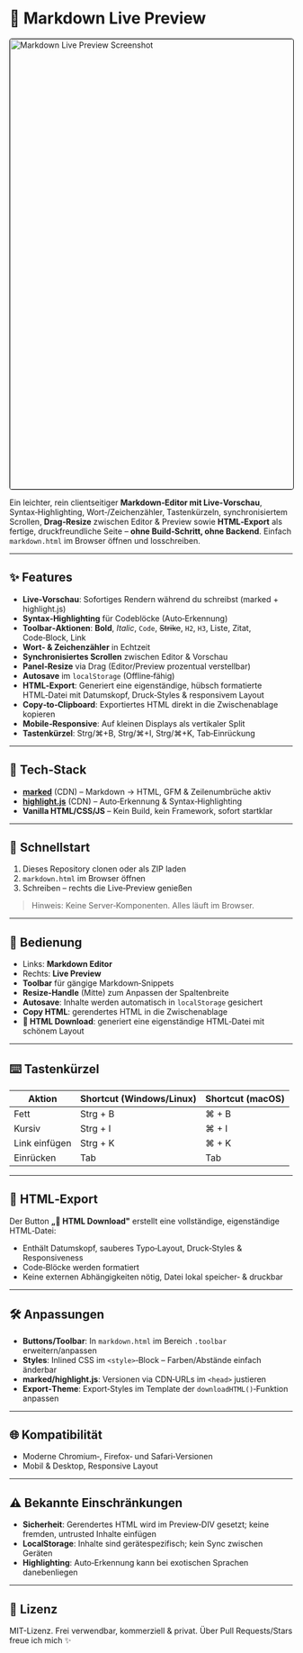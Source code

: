 # 📝 Markdown Live Preview

<a href="https://postimg.cc/qNHbFpjT">
  <img src="https://i.postimg.cc/RZNkNFtN/Markdown.png"
       alt="Markdown Live Preview Screenshot"
       width="800"
       style="border:1px solid #000; border-radius:4px;">
</a>

Ein leichter, rein clientseitiger **Markdown‑Editor mit Live‑Vorschau**, Syntax‑Highlighting, Wort‑/Zeichenzähler, Tastenkürzeln, synchronisiertem Scrollen, **Drag‑Resize** zwischen Editor & Preview sowie **HTML‑Export** als fertige, druckfreundliche Seite – **ohne Build‑Schritt, ohne Backend**. Einfach `markdown.html` im Browser öffnen und losschreiben.

---

## ✨ Features

- **Live‑Vorschau**: Sofortiges Rendern während du schreibst (marked + highlight.js)
- **Syntax‑Highlighting** für Codeblöcke (Auto‑Erkennung)
- **Toolbar‑Aktionen**: **Bold**, *Italic*, `Code`, ~~Strike~~, `H2`, `H3`, Liste, Zitat, Code‑Block, Link
- **Wort‑ & Zeichenzähler** in Echtzeit
- **Synchronisiertes Scrollen** zwischen Editor & Vorschau
- **Panel‑Resize** via Drag (Editor/Preview prozentual verstellbar)
- **Autosave** im `localStorage` (Offline‑fähig)
- **HTML‑Export**: Generiert eine eigenständige, hübsch formatierte HTML‑Datei mit Datumskopf, Druck‑Styles & responsivem Layout
- **Copy‑to‑Clipboard**: Exportiertes HTML direkt in die Zwischenablage kopieren
- **Mobile‑Responsive**: Auf kleinen Displays als vertikaler Split
- **Tastenkürzel**: Strg/⌘+B, Strg/⌘+I, Strg/⌘+K, Tab‑Einrückung

---

## 🧱 Tech‑Stack

- **[marked](https://github.com/markedjs/marked)** (CDN) – Markdown → HTML, GFM & Zeilenumbrüche aktiv
- **[highlight.js](https://highlightjs.org/)** (CDN) – Auto‑Erkennung & Syntax‑Highlighting
- **Vanilla HTML/CSS/JS** – Kein Build, kein Framework, sofort startklar

---

## 🚀 Schnellstart

1. Dieses Repository clonen oder als ZIP laden
2. `markdown.html` im Browser öffnen
3. Schreiben – rechts die Live‑Preview genießen

> Hinweis: Keine Server‑Komponenten. Alles läuft im Browser.

---

## 🧭 Bedienung

- Links: **Markdown Editor**
- Rechts: **Live Preview**
- **Toolbar** für gängige Markdown‑Snippets
- **Resize‑Handle** (Mitte) zum Anpassen der Spaltenbreite
- **Autosave**: Inhalte werden automatisch in `localStorage` gesichert
- **Copy HTML**: gerendertes HTML in die Zwischenablage
- **📄 HTML Download**: generiert eine eigenständige HTML‑Datei mit schönem Layout

---

## ⌨️ Tastenkürzel

| Aktion | Shortcut (Windows/Linux) | Shortcut (macOS) |
|---|---|---|
| Fett | Strg + B | ⌘ + B |
| Kursiv | Strg + I | ⌘ + I |
| Link einfügen | Strg + K | ⌘ + K |
| Einrücken | Tab | Tab |

---

## 🧾 HTML‑Export

Der Button **„📄 HTML Download"** erstellt eine vollständige, eigenständige HTML‑Datei:
- Enthält Datumskopf, sauberes Typo‑Layout, Druck‑Styles & Responsiveness
- Code‑Blöcke werden formatiert
- Keine externen Abhängigkeiten nötig, Datei lokal speicher‑ & druckbar

---

## 🛠️ Anpassungen

- **Buttons/Toolbar**: In `markdown.html` im Bereich `.toolbar` erweitern/anpassen
- **Styles**: Inlined CSS im `<style>`‑Block – Farben/Abstände einfach änderbar
- **marked/highlight.js**: Versionen via CDN‑URLs im `<head>` justieren
- **Export‑Theme**: Export‑Styles im Template der `downloadHTML()`‑Funktion anpassen

---

## 🌐 Kompatibilität

- Moderne Chromium‑, Firefox‑ und Safari‑Versionen
- Mobil & Desktop, Responsive Layout

---

## ⚠️ Bekannte Einschränkungen

- **Sicherheit**: Gerendertes HTML wird im Preview‑DIV gesetzt; keine fremden, untrusted Inhalte einfügen
- **LocalStorage**: Inhalte sind gerätespezifisch; kein Sync zwischen Geräten
- **Highlighting**: Auto‑Erkennung kann bei exotischen Sprachen danebenliegen

---

## 📜 Lizenz

MIT-Lizenz. Frei verwendbar, kommerziell & privat. Über Pull Requests/Stars freue ich mich ✨
